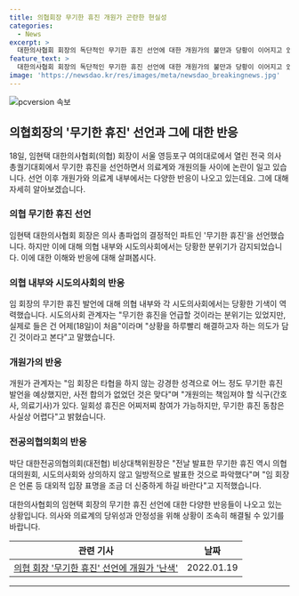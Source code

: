 ```yaml
---
title: 의협회장 무기한 휴진 개원가 곤란한 현실성
categories:
  - News
excerpt: >
  대한의사협회 회장의 독단적인 무기한 휴진 선언에 대한 개원가의 불만과 당황이 이어지고 있다. 27일 무기한 휴진 발표에 대한 반대 여론이 강해지며, 개원가와 전공의 간에 마찰이 계속되고 있다. 이에 대한의사협회 내부와 시도의사회에서도 당황한 기색이 역력하고 있으며, 무기한 휴진이 개원가와 전공의들에게 어려움을 초래할 것으로 우려되고 있다.
feature_text: >
  대한의사협회 회장의 독단적인 무기한 휴진 선언에 대한 개원가의 불만과 당황이 이어지고 있다. 27일 무기한 휴진 발표에 대한 반대 여론이 강해지며, 개원가와 전공의 간에 마찰이 계속되고 있다. 이에 대한의사협회 내부와 시도의사회에서도 당황한 기색이 역력하고 있으며, 무기한 휴진이 개원가와 전공의들에게 어려움을 초래할 것으로 우려되고 있다.
image: 'https://newsdao.kr/res/images/meta/newsdao_breakingnews.jpg'
---
```


<p><img src="https://newsdao.kr/res/images/meta/newsdao_breakingnews.jpg" alt="pcversion 속보" /></p>

<h2 data-ke-size="size26">의협회장의 '무기한 휴진' 선언과 그에 대한 반응</h2>

<p data-ke-size="size16">18일, 임현택 대한의사협회(의협) 회장이 서울 영등포구 여의대로에서 열린 전국 의사 총궐기대회에서 무기한 휴진을 선언하면서 의료계와 개원의들 사이에 논란이 일고 있습니다. 선언 이후 개원가와 의료계 내부에서는 다양한 반응이 나오고 있는데요. 그에 대해 자세히 알아보겠습니다.</p>

<h3><b>의협 무기한 휴진 선언</b></h3>

<p data-ke-size="size16">임현택 대한의사협회 회장은 의사 총파업의 결정적인 파트인 '무기한 휴진'을 선언했습니다. 하지만 이에 대해 의협 내부와 시도의사회에서는 당황한 분위기가 감지되었습니다. 이에 대한 이해와 반응에 대해 살펴봅시다.</p>

<h3><b>의협 내부와 시도의사회의 반응</b></h3>

<p data-ke-size="size16">임 회장의 무기한 휴진 발언에 대해 의협 내부와 각 시도의사회에서는 당황한 기색이 역력했습니다. 시도의사회 관계자는 "무기한 휴진을 언급할 것이라는 분위기는 있었지만, 실제로 들은 건 어제(18일)이 처음"이라며 "상황을 하루빨리 해결하고자 하는 의도가 담긴 것이라고 본다"고 말했습니다.</p>

<h3><b>개원가의 반응</b></h3>

<p data-ke-size="size16">개원가 관계자는 "임 회장은 타협을 하지 않는 강경한 성격으로 어느 정도 무기한 휴진 발언을 예상했지만, 사전 합의가 없었던 것은 맞다"며 "개원의는 책임져야 할 식구(간호사, 의료기사)가 있다. 일회성 휴진은 어찌저찌 참여가 가능하지만, 무기한 휴진 동참은 사실상 어렵다"고 밝혔습니다.</p>

<h3><b>전공의협의회의 반응</b></h3>

<p data-ke-size="size16">박단 대한전공의협의회(대전협) 비상대책위원장은 "전날 발표한 무기한 휴진 역시 의협 대의원회, 시도의사회와 상의하지 않고 일방적으로 발표한 것으로 파악했다"며 "임 회장은 언론 등 대외적 입장 표명을 조금 더 신중하게 하길 바란다"고 지적했습니다.</p>

<p data-ke-size="size16">대한의사협회의 임현택 회장의 무기한 휴진 선언에 대한 다양한 반응들이 나오고 있는 상황입니다. 의사와 의료계의 당위성과 안정성을 위해 상황이 조속히 해결될 수 있기를 바랍니다.</p>

<table>
    <thead>
        <tr>
            <th scope="col">관련 기사</th>
            <th scope="col">날짜</th>
        </tr>
    </thead>
    <tbody>
        <tr>
            <td headers="관련 기사"><a href="https://news.naver.com/main/read.naver?mode=LSD&mid=shm&sid1=102&oid=448&aid=0000337263" target="_blank">의협 회장 '무기한 휴진' 선언에 개원가 '난색'</a></td>
            <td headers="날짜">2022.01.19</td>
        </tr>
    </tbody>
</table>

<p><hr></p>

